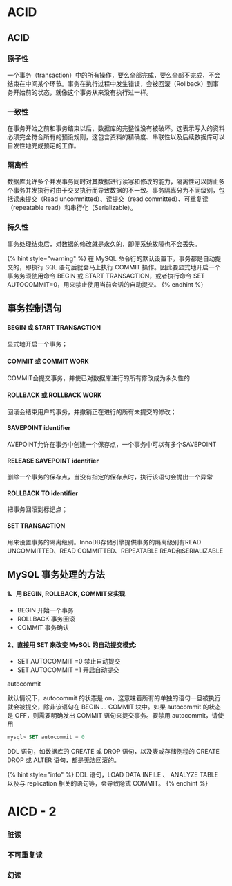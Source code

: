 # ACID

## ACID

### 原子性

 一个事务（transaction）中的所有操作，要么全部完成，要么全部不完成，不会结束在中间某个环节。事务在执行过程中发生错误，会被回滚（Rollback）到事务开始前的状态，就像这个事务从来没有执行过一样。

### 一致性

 在事务开始之前和事务结束以后，数据库的完整性没有被破坏。这表示写入的资料必须完全符合所有的预设规则，这包含资料的精确度、串联性以及后续数据库可以自发性地完成预定的工作。

### 隔离性

 数据库允许多个并发事务同时对其数据进行读写和修改的能力，隔离性可以防止多个事务并发执行时由于交叉执行而导致数据的不一致。事务隔离分为不同级别，包括读未提交（Read uncommitted）、读提交（read committed）、可重复读（repeatable read）和串行化（Serializable）。

### 持久性

 事务处理结束后，对数据的修改就是永久的，即便系统故障也不会丢失。

{% hint style="warning" %}
 在 MySQL 命令行的默认设置下，事务都是自动提交的，即执行 SQL 语句后就会马上执行 COMMIT 操作。因此要显式地开启一个事务务须使用命令 BEGIN 或 START TRANSACTION，或者执行命令 SET AUTOCOMMIT=0，用来禁止使用当前会话的自动提交。
{% endhint %}

## 事务控制语句

####  BEGIN 或 START TRANSACTION

 显式地开启一个事务；

####  COMMIT 或 COMMIT WORK

 COMMIT会提交事务，并使已对数据库进行的所有修改成为永久性的

####  ROLLBACK 或 ROLLBACK WORK

 回滚会结束用户的事务，并撤销正在进行的所有未提交的修改；

####  SAVEPOINT identifier

 AVEPOINT允许在事务中创建一个保存点，一个事务中可以有多个SAVEPOINT

####  RELEASE SAVEPOINT identifier

 删除一个事务的保存点，当没有指定的保存点时，执行该语句会抛出一个异常

####  ROLLBACK TO identifier

 把事务回滚到标记点；

####  SET TRANSACTION

 用来设置事务的隔离级别。InnoDB存储引擎提供事务的隔离级别有READ UNCOMMITTED、READ COMMITTED、REPEATABLE READ和SERIALIZABLE

## MySQL 事务处理的方法

####  1、用 BEGIN, ROLLBACK, COMMIT来实现

* BEGIN 开始一个事务
* ROLLBACK 事务回滚
* COMMIT 事务确认

####  2、直接用 SET 来改变 MySQL 的自动提交模式:

* SET AUTOCOMMIT =0 禁止自动提交
* SET AUTOCOMMIT =1 开启自动提交

autocommit

默认情况下，autocommit 的状态是 on，这意味着所有的单独的语句一旦被执行就会被提交，除非该语句在 BEGIN ...  COMMIT 块中。如果 autocommit 的状态是 OFF，则需要明确发出 COMMIT 语句来提交事务。要禁用 autocommit，请使用 

```sql
mysql> SET autocommit = 0
```

DDL 语句，如数据库的 CREATE 或 DROP 语句，以及表或存储例程的 CREATE DROP 或 ALTER 语句，都是无法回滚的。

{% hint style="info" %}
DDL 语句，LOAD DATA INFILE 、 ANALYZE TABLE 以及与 replication 相关的语句等，会导致隐式 COMMIT。
{% endhint %}

# AICD - 2

### 脏读

### 不可重复读

### 幻读

